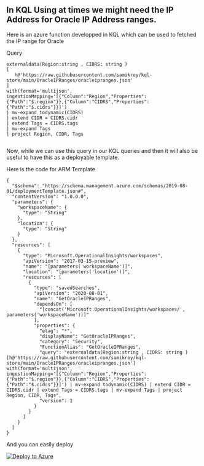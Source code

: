 
## In KQL Using at times we might need the IP Address for Oracle IP Address ranges.

Here is an azure function developped in KQL which can be used to fetched the IP range for Oracle

Query


```
externaldata(Region:string , CIDRS: string )
[ 
   h@'https://raw.githubusercontent.com/samikroy/kql-store/main/OracleIPRanges/oracleipranges.json'
]
with(format='multijson', ingestionMapping='[{"Column":"Region","Properties":{"Path":"$.region"}},{"Column":"CIDRS","Properties":{"Path":"$.cidrs"}}]')
| mv-expand todynamic(CIDRS)
| extend CIDR = CIDRS.cidr
| extend Tags = CIDRS.tags
| mv-expand Tags
| project Region, CIDR, Tags


```

Now, while we can use this query in our KQL queries and then it will also be useful to have this as a deployable template.

Here is the code for ARM Template

```
{
  "$schema": "https://schema.management.azure.com/schemas/2019-08-01/deploymentTemplate.json#",
  "contentVersion": "1.0.0.0",
  "parameters": {
    "workspaceName": {
      "type": "String"
    },
    "location": {
      "type": "String"
    }
  },
  "resources": [
    {
      "type": "Microsoft.OperationalInsights/workspaces",
      "apiVersion": "2017-03-15-preview",
      "name": "[parameters('workspaceName')]",
      "location": "[parameters('location')]",
      "resources": [
        {
          "type": "savedSearches",
          "apiVersion": "2020-08-01",
          "name": "GetOracleIPRanges",
          "dependsOn": [
            "[concat('Microsoft.OperationalInsights/workspaces/', parameters('workspaceName'))]"
          ],
          "properties": {
            "etag": "*",
            "displayName": "GetOracleIPRanges",
            "category": "Security",
            "FunctionAlias": "GetOracleIPRanges",
            "query": "externaldata(Region:string , CIDRS: string )[h@'https://raw.githubusercontent.com/samikroy/kql-store/main/OracleIPRanges/oracleipranges.json'] with(format='multijson', ingestionMapping='[{"Column":"Region","Properties":{"Path":"$.region"}},{"Column":"CIDRS","Properties":{"Path":"$.cidrs"}}]') | mv-expand todynamic(CIDRS) | extend CIDR = CIDRS.cidr | extend Tags = CIDRS.tags | mv-expand Tags | project Region, CIDR, Tags",
            "version": 1
          }
        }
      ]
    }
  ]
}
```

And you can easily deploy

[![Deploy to Azure](https://aka.ms/deploytoazurebutton)](https://portal.azure.com/#create/Microsoft.Template/uri/https%3A%2F%2Fraw.githubusercontent.com%2Fsamikroy%2Fkql-store%2Fmain%2FOracleIPRanges%2Foracleiprangesarmtemplate.json)
